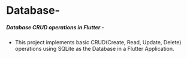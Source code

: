 # Database-
##### Database CRUD operations in Flutter -


 - This project implements basic CRUD(Create, Read, Update, Delete) operations using SQLite as the Database in a Flutter Application.
